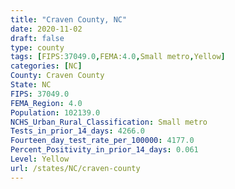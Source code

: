 ```yaml
---
title: "Craven County, NC"
date: 2020-11-02
draft: false
type: county
tags: [FIPS:37049.0,FEMA:4.0,Small metro,Yellow]
categories: [NC]
County: Craven County
State: NC
FIPS: 37049.0
FEMA_Region: 4.0
Population: 102139.0
NCHS_Urban_Rural_Classification: Small metro
Tests_in_prior_14_days: 4266.0
Fourteen_day_test_rate_per_100000: 4177.0
Percent_Positivity_in_prior_14_days: 0.061
Level: Yellow
url: /states/NC/craven-county
---
```



